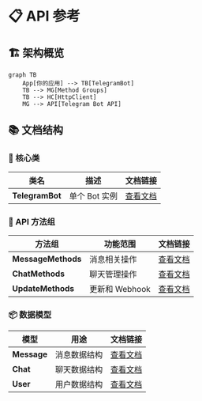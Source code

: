 # 📋 API 参考

## 🏗️ 架构概览

```mermaid
graph TB
    App[你的应用] --> TB[TelegramBot]
    TB --> MG[Method Groups]
    TB --> HC[HttpClient]
    MG --> API[Telegram Bot API]
```

## 📚 文档结构

### 🤖 核心类

| 类名 | 描述 | 文档链接 |
|------|------|----------|
| **TelegramBot** | 单个 Bot 实例 | [查看文档](telegram-bot.md) |

### 🔧 API 方法组

| 方法组 | 功能范围 | 文档链接 |
|--------|----------|----------|
| **MessageMethods** | 消息相关操作 | [查看文档](methods/message.md) |
| **ChatMethods** | 聊天管理操作 | [查看文档](methods/chat.md) |
| **UpdateMethods** | 更新和 Webhook | [查看文档](methods/update.md) |

### 📦 数据模型

| 模型 | 用途 | 文档链接 |
|------|------|----------|
| **Message** | 消息数据结构 | [查看文档](models/message.md) |
| **Chat** | 聊天数据结构 | [查看文档](models/chat.md) |
| **User** | 用户数据结构 | [查看文档](models/user.md) |
